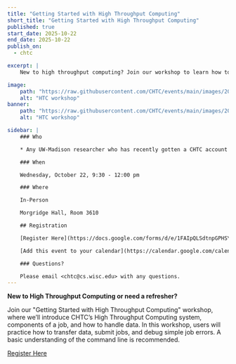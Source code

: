 ```yaml
---
title: "Getting Started with High Throughput Computing"
short_title: "Getting Started with High Throughput Computing"
published: true
start_date: 2025-10-22
end_date: 2025-10-22
publish_on:
  - chtc

excerpt: |
    New to high throughput computing? Join our workshop to learn how to use CHTC's HTC cluster for your research!

image:
    path: "https://raw.githubusercontent.com/CHTC/events/main/images/2024-osg-school-collab.jpg"
    alt: "HTC workshop"
banner:
    path: "https://raw.githubusercontent.com/CHTC/events/main/images/2024-osg-school-collab.jpg"
    alt: "HTC workshop"

sidebar: |
    ### Who

    * Any UW-Madison researcher who has recently gotten a CHTC account on an HTC system

    ### When

    Wednesday, October 22, 9:30 - 12:00 pm

    ### Where

    In-Person

    Morgridge Hall, Room 3610

    ## Registration

    [Register Here](https://docs.google.com/forms/d/e/1FAIpQLSdtnpGPHSYoSU9-YegSZhIfqcCDaViTm0axS9QlpBcJ9XImrw/viewform?usp=dialog)

    [Add this event to your calendar](https://calendar.google.com/calendar/event?action=TEMPLATE&tmeid=NmcydnFmcDVyaXFlcG85Mmo4ZzI2aWlhdTcgY19hYjk0MmRjZTdhMTMzMGFkYjU3NDk0NTc1Njc4OGYzYzMyOTFlNWUwZTg1MDhkZThkOGI3YjlkZGExZWE0YTBiQGc&tmsrc=c_ab942dce7a1330adb574945756788f3c3291e5e0e8508de8d8b7b9dda1ea4a0b%40group.calendar.google.com)

    ### Questions?

    Please email <chtc@cs.wisc.edu> with any questions.
---
```


**New to High Throughput Computing or need a refresher?**
 
Join our "Getting Started with High Throughput Computing" workshop, where we’ll introduce CHTC’s High Throughput Computing system, components of a job, and how to handle data. In this workshop, users will practice how to transfer data, submit jobs, and debug simple job errors. A basic understanding of the command line is recommended.

[Register Here](https://docs.google.com/forms/d/e/1FAIpQLSdtnpGPHSYoSU9-YegSZhIfqcCDaViTm0axS9QlpBcJ9XImrw/viewform?usp=dialog)
